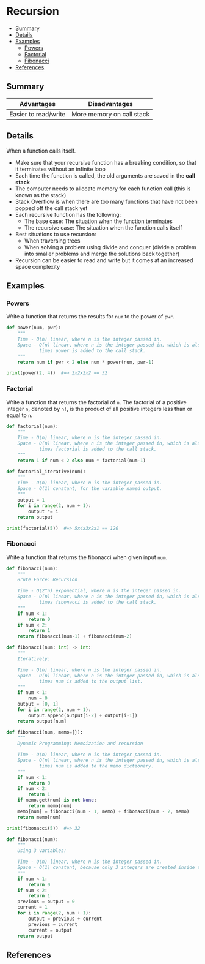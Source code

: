 # Recursion

- [Summary](#summary)
- [Details](#details)
- [Examples](#examples)
  - [Powers](#powers)
  - [Factorial](#factorial)
  - [Fibonacci](#fibonacci)
- [References](#references)

## Summary

| Advantages           | Disadvantages             |
| -------------------- | ------------------------- |
| Easier to read/write | More memory on call stack |

## Details

When a function calls itself.

- Make sure that your recursive function has a breaking condition, so that it terminates without an infinite loop 
- Each time the function is called, the old arguments are saved in the **call stack**
- The computer needs to allocate memory for each function call (this is known as the stack)
- Stack Overflow is when there are too many functions that have not been popped off the call stack yet
- Each recursive function has the following:
    - The base case: The situation when the function terminates
    - The recursive case: The situation when the function calls itself
- Best situations to use recursion:
    - When traversing trees
    - When solving a problem using divide and conquer (divide a problem into smaller problems and merge the solutions back together)
- Recursion can be easier to read and write but it comes at an increased space complexity

## Examples

### Powers

Write a function that returns the results for `num` to the power of `pwr`.

```python
def power(num, pwr):
    """
    Time - O(n) linear, where n is the integer passed in.
    Space - O(n) linear, where n is the integer passed in, which is also the number of 
            times power is added to the call stack.
    """
    return num if pwr < 2 else num * power(num, pwr-1)

print(power(2, 4))  #=> 2x2x2x2 == 32
```

### Factorial

Write a function that returns the factorial of `n`. The factorial of a positive 
integer `n`, denoted by `n!`, is the product of all positive integers less than 
or equal to `n`.

```python
def factorial(num):
    """
    Time - O(n) linear, where n is the integer passed in.
    Space - O(n) linear, where n is the integer passed in, which is also the number of 
            times factorial is added to the call stack.
    """
    return 1 if num < 2 else num * factorial(num-1)
```

```python
def factorial_iterative(num):
    """
    Time - O(n) linear, where n is the integer passed in.
    Space - O(1) constant, for the variable named output.
    """
    output = 1
    for i in range(2, num + 1):
        output *= i
    return output

print(factorial(5))  #=> 5x4x3x2x1 == 120
```

### Fibonacci

Write a function that returns the fibonacci when given input `num`.

```python
def fibonacci(num):
    """
    Brute Force: Recursion

    Time - O(2^n) exponential, where n is the integer passed in.
    Space - O(n) linear, where n is the integer passed in, which is also the number of 
            times fibonacci is added to the call stack.
    """
    if num < 1:
        return 0
    if num < 2:
        return 1
    return fibonacci(num-1) + fibonacci(num-2)
```

```python
def fibonacci(num: int) -> int:
    """
    Iteratively:

    Time - O(n) linear, where n is the integer passed in.
    Space - O(n) linear, where n is the integer passed in, which is also the number of 
            times num is added to the output list.
    """
    if num < 1:
        num = 0
    output = [0, 1]
    for i in range(2, num + 1):
        output.append(output[i-2] + output[i-1])
    return output[num]
```

```python
def fibonacci(num, memo={}):
    """
    Dynamic Programming: Memoization and recursion

    Time - O(n) linear, where n is the integer passed in.
    Space - O(n) linear, where n is the integer passed in, which is also the number of 
            times num is added to the memo dictionary.
    """
    if num < 1:
        return 0
    if num < 2:
        return 1
    if memo.get(num) is not None:
        return memo[num]
    memo[num] = fibonacci(num - 1, memo) + fibonacci(num - 2, memo)
    return memo[num]

print(fibonacci(5))  #=> 32
```

```python
def fibonacci(num):
    """
    Using 3 variables:

    Time - O(n) linear, where n is the integer passed in.
    Space - O(1) constant, because only 3 integers are created inside the function.
    """
    if num < 1:
        return 0
    if num < 2:
        return 1
    previous = output = 0
    current = 1
    for i in range(2, num + 1):
        output = previous + current
        previous = current
        current = output
    return output
```

## References